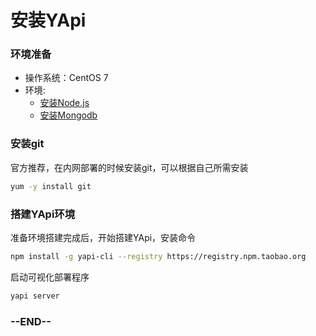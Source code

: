 # 安装YApi

### 环境准备
+ 操作系统：CentOS 7
+ 环境:
  + [安装Node.js](/blog/article/sys/nodejs)
  + [安装Mongodb](/blog/article/sys/mongodb)


### 安装git
官方推荐，在内网部署的时候安装git，可以根据自己所需安装
```bash
yum -y install git
```

### 搭建YApi环境
准备环境搭建完成后，开始搭建YApi，安装命令
```bash
npm install -g yapi-cli --registry https://registry.npm.taobao.org
```

启动可视化部署程序
```bash
yapi server
```

### --END--
